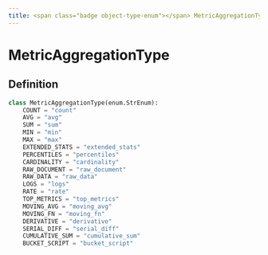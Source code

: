 ```yaml
---
title: <span class="badge object-type-enum"></span> MetricAggregationType
---
```

# <span class="badge object-type-enum"></span> MetricAggregationType

## Definition

```python
class MetricAggregationType(enum.StrEnum):
    COUNT = "count"
    AVG = "avg"
    SUM = "sum"
    MIN = "min"
    MAX = "max"
    EXTENDED_STATS = "extended_stats"
    PERCENTILES = "percentiles"
    CARDINALITY = "cardinality"
    RAW_DOCUMENT = "raw_document"
    RAW_DATA = "raw_data"
    LOGS = "logs"
    RATE = "rate"
    TOP_METRICS = "top_metrics"
    MOVING_AVG = "moving_avg"
    MOVING_FN = "moving_fn"
    DERIVATIVE = "derivative"
    SERIAL_DIFF = "serial_diff"
    CUMULATIVE_SUM = "cumulative_sum"
    BUCKET_SCRIPT = "bucket_script"
```
